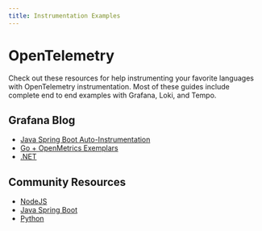 ```yaml
---
title: Instrumentation Examples
---
```


# OpenTelemetry

Check out these resources for help instrumenting your favorite languages with OpenTelemetry instrumentation.  Most of these guides include complete
end to end examples with Grafana, Loki, and Tempo.

## Grafana Blog

- [Java Spring Boot Auto-Instrumentation](https://grafana.com/blog/2021/02/03/auto-instrumenting-a-java-spring-boot-application-for-traces-and-logs-using-opentelemetry-and-grafana-tempo/)
- [Go + OpenMetrics Exemplars](https://grafana.com/blog/2020/11/09/trace-discovery-in-grafana-tempo-using-prometheus-exemplars-loki-2.0-queries-and-more/)
- [.NET](https://grafana.com/blog/2021/02/11/instrumenting-a-.net-web-api-using-opentelemetry-tempo-and-grafana-cloud/)

## Community Resources

- [NodeJS](https://github.com/mnadeem/nodejs-opentelemetry-tempo)
- [Java Spring Boot](https://github.com/mnadeem/boot-opentelemetry-tempo)
- [Python](https://github.com/dgzlopes/foobar-demo)
